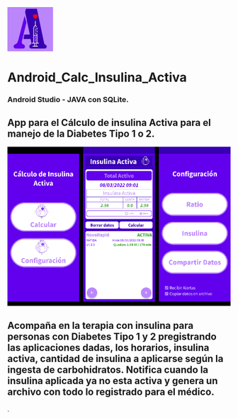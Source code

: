 ![Ícono App](https://github.com/lailatan/Android_Calc_Insulina_Activa/blob/master/ia.jpg)
# Android_Calc_Insulina_Activa
### Android Studio - JAVA con SQLite. 
## App para el Cálculo de insulina Activa para el manejo de la Diabetes Tipo 1 o 2.
![Pantallas App](https://github.com/lailatan/Android_Calc_Insulina_Activa/blob/master/ia_pantallas.png)
## Acompaña en la terapia con insulina para personas con Diabetes Tipo 1 y 2 pregistrando las aplicaciones dadas, los horarios, insulina activa, cantidad de insulina a aplicarse según la ingesta de carbohidratos. Notifica cuando la insulina aplicada ya no esta activa y genera un archivo con todo lo registrado para el médico.
.
